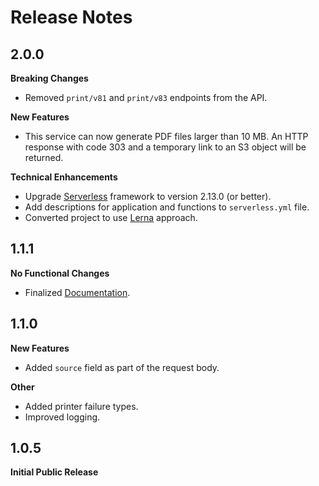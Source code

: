 # Release Notes

## 2.0.0
**Breaking Changes**

* Removed `print/v81` and `print/v83` endpoints from the API.

**New Features**

* This service can now generate PDF files larger than 10 MB. An HTTP response with code 303 and a temporary link to an S3 object will be returned.

**Technical Enhancements**

* Upgrade [Serverless](https://www.serverless.com/) framework to version 2.13.0 (or better).
* Add descriptions for application and functions to `serverless.yml` file.
* Converted project to use [Lerna](https://github.com/lerna/lerna) approach.


## 1.1.1
**No Functional Changes**

* Finalized [Documentation](https://barchart.github.io/aws-lambda-pdf-generator/#/).

## 1.1.0
**New Features**

* Added ```source``` field as part of the request body.

**Other**

* Added printer failure types.
* Improved logging.

## 1.0.5
**Initial Public Release**
